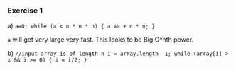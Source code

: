 ### Exercise 1
a) ```a=0;
   while (a < n * n * n) {
     a =a + n * n;
   }```

   `a` will get very large very fast. This looks to be Big O^nth power. 

b) ```//input array is of length n
  i = array.length -1;
  while (array[i] > x && i >= 0) {
    i = i/2;
  }```


